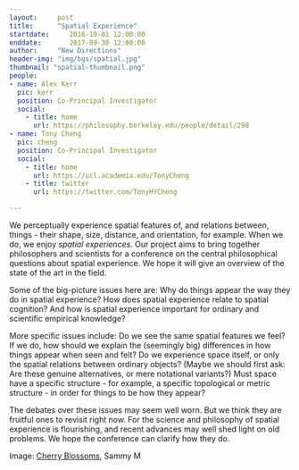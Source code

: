 ```yaml
---
layout:     post
title:      "Spatial Experience"
startdate:     2016-10-01 12:00:00
enddate:       2017-09-30 12:00:00
author:     "New Directions"
header-img: "img/bgs/spatial.jpg"
thumbnail: "spatial-thumbnail.png"
people:
- name: Alex Kerr
  pic: kerr
  position: Co-Principal Investigator
  social:
    - title: home
      url: https://philosophy.berkeley.edu/people/detail/298
- name: Tony Cheng
  pic: cheng
  position: Co-Principal Investigator
  social:
    - title: home
      url: https://ucl.academia.edu/TonyCheng
    - title: twitter
      url: https://twitter.com/TonyHYCheng

---
```


We perceptually experience spatial features of, and relations between, things - their shape, size, distance, and orientation, for example. When we do, we enjoy *spatial experiences*. Our project aims to bring together philosophers and scientists for a conference on the central philosophical questions about spatial experience. We hope it will give an overview of the state of the art in the field.

Some of the big-picture issues here are: Why do things appear the way they do in spatial experience? How does spatial experience relate to spatial cognition? And how is spatial experience important for ordinary and scientific empirical knowledge?

More specific issues include: Do we see the same spatial features we feel? If we do, how should we explain the (seemingly big) differences in how things appear when seen and felt? Do we experience space itself, or only the spatial relations between ordinary objects? (Maybe we should first ask: Are these genuine alternatives, or mere notational variants?) Must space have a specific structure - for example, a specific topological or metric structure - in order for things to be how they appear?

The debates over these issues may seem well worn. But we think they are fruitful ones to revisit right now. For the science and philosophy of spatial experience is flourishing, and recent advances may well shed light on old problems. We hope the conference can clarify how they do.


<span class="caption text-muted">Image:
<a href="https://www.flickr.com/photos/sammiemphotography/7193626352/" target="_blank">Cherry Blossoms</a>, Sammy M</span>
